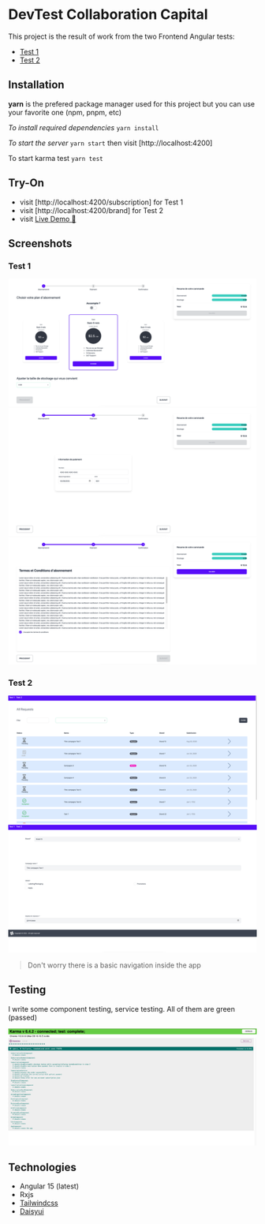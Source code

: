 # DevTest Collaboration Capital

This project is the result of work from the two Frontend Angular tests:
- [Test 1](https://docs.google.com/document/d/1msBhjmLZMrNotEvalHpyyVyR3AyJfRV3lUu7IrnVgR0/edit?usp=sharing&urp=gmail_link)
- [Test 2](https://docs.google.com/document/d/1Z-jpjRguZe0_UgybiLgKB_WXKQNmaDT2EO57A_s7SAY/edit)

## Installation
**yarn** is the prefered package manager used for this project but you can use your favorite one (npm, pnpm, etc)

*To install required dependencies*
`yarn install`

*To start the server*
`yarn start` then visit [http://localhost:4200]

To start karma test
`yarn test`

## Try-On
- visit [http://localhost:4200/subscription] for Test 1
- visit [http://localhost:4200/brand] for Test 2
- visit [Live Demo 🚀](https://dev-test-angular.onrender.com])

## Screenshots
### Test 1

![Step 1 - Choix abonnement](./screenshoots/step1.png)
![Step 2 - Information de paiement](./screenshoots/step2.png)
![Step 3 - Confirmation](./screenshoots/step3.png)

### Test 2
![Liste](./screenshoots/step4.png)
![Edit](./screenshoots/step5.png)

> Don't worry there is a basic navigation inside the app

## Testing
I write some component testing, service testing. All of them are green (passed)

![Test result](./screenshoots/karma.png)

## Technologies
- Angular 15 (latest)
- Rxjs
- [Tailwindcss](https://tailwindcss.com)
- [Daisyui](https://daisyui.com)
